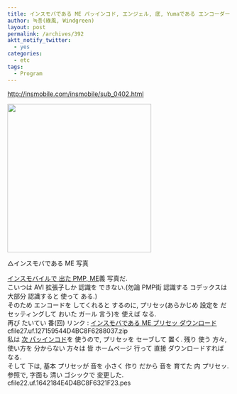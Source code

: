 ```yaml
---
title: インスモバである ME パッインコド, エンジェル, 底, Yumaである エンコーダー プリセッ preset
author: 녹풍(綠風, Windgreen)
layout: post
permalink: /archives/392
aktt_notify_twitter:
  - yes
categories:
  - etc
tags:
  - Program
---
```

<a target="_top" href="http://insmobile.com/insmobile/sub_0402.html">http://insmobile.com/insmobile/sub_0402.html</a> <div>
  <div style="width: 334px" class="wp-caption aligncenter">
    <img src="http://dl.dropboxusercontent.com/u/15546257/blog/mytory/old-images/1/cfile22.uf.175638474D4BC8F61E0008.jpg" alt="" height="334" width="324" /><p class="wp-caption-text">
      △インスモバである ME 写真
    </p>
  </div>
</div>

<div>
  <a href="http://insmobile.com/insmobile/sub_0302.html" target="_blank">インスモバイルで 出た PMP, ME</a>義 写真だ.
</div>

<div>
  こいつは AVI 拡張子しか 認識を できない.(勿論 PMP街 認識する コデックスは 大部分 認識すると 使って ある.)
</div>

<div>
  そのため エンコードを してくれると するのに, プリセッ(あらかじめ 設定を だ セッティングして おいた ガール 言う)を 使えば なる.
</div>

<div>
  再び たいてい 番(回) リンク : <a href="http://insmobile.com/insmobile/sub_0402.html" target="_blank">インスモバである ME プリセッ ダウンロード</a>
</div>

<div>
  <a target="_top" href="http://dl.dropboxusercontent.com/u/15546257/blog/mytory/old-images/1/cfile27.uf.127159544D4BC8F6288037.zip" class="aligncenter"></a>cfile27.uf.127159544D4BC8F6288037.zip
</div>

<div>
  私は <a href="http://tvpot.daum.net/encoder/PotEncoderSpec.do" target="_blank">次 パッインコド</a>を 使うので, プリセッを セーブして 置く. 残り 使う 方々, 使い方を 分からない 方々は 皆 ホームページ 行って 直接 ダウンロードすれば なる.
</div>

<div>
  そして 下は, 基本 プリセッが 音を 小さく 作り だから 音を 育てた 内 プリセッ. 参照で, 字面も 清い ゴシックで 変更した.
</div>

<div>
  <a target="_top" href="http://dl.dropboxusercontent.com/u/15546257/blog/mytory/old-images/1/cfile22.uf.1642184E4D4BC8F6321F23.pes" class="aligncenter"></a>cfile22.uf.1642184E4D4BC8F6321F23.pes
</div>